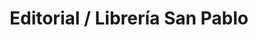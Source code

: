 ---
title: "Editorial / Librería San Pablo"
url: /miraflores/editorial-libreria-san-pablo/
shop: libros
---